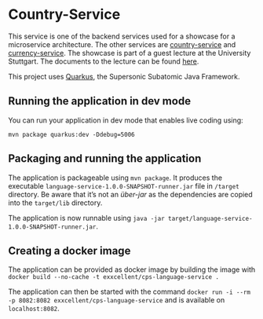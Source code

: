# Country-Service

This service is one of the backend services used for a showcase for a microservice architecture.
The other services are [country-service](https://github.com/exxcellent/microservice-country-service) and [currency-service](https://github.com/exxcellent/microservice-currency-service). The showcase is part of a guest lecture at the University Stuttgart. The documents to the lecture can be found [here](https://github.com/exxcellent/microservices-kubernetes-docs).

This project uses [Quarkus](https://quarkus.io/), the Supersonic Subatomic Java Framework.

## Running the application in dev mode

You can run your application in dev mode that enables live coding using:
```
mvn package quarkus:dev -Ddebug=5006
```

## Packaging and running the application

The application is packageable using `mvn package`.
It produces the executable `language-service-1.0.0-SNAPSHOT-runner.jar` file in `/target` directory.
Be aware that it’s not an _über-jar_ as the dependencies are copied into the `target/lib` directory.

The application is now runnable using `java -jar target/language-service-1.0.0-SNAPSHOT-runner.jar`.

## Creating a docker image
The application can be provided as docker image by building the image with `docker build --no-cache -t exxcellent/cps-language-service .`

The application can then be started with the command `docker run -i --rm -p 8082:8082 exxcellent/cps-language-service` and is available on `localhost:8082`.

